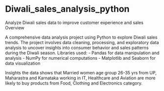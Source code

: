 # Diwali_sales_analysis_python
Analyze Diwali sales data to improve customer experience and sales
Overview

A comprehensive data analysis project using Python to explore Diwali sales trends. The project involves data cleaning, processing, and exploratory data analysis to uncover insights into consumer behavior and sales patterns during the Diwali season.
Libraries used:
    - Pandas for data manipulation and analysis
    - NumPy for numerical computations
    - Matplotlib and Seaborn for data visualization

Insights
the data shows that Married women age group 26-35 yrs from UP,  Maharastra and Karnataka working in IT, Healthcare and Aviation are more likely to buy products from Food, Clothing and Electronics category.
